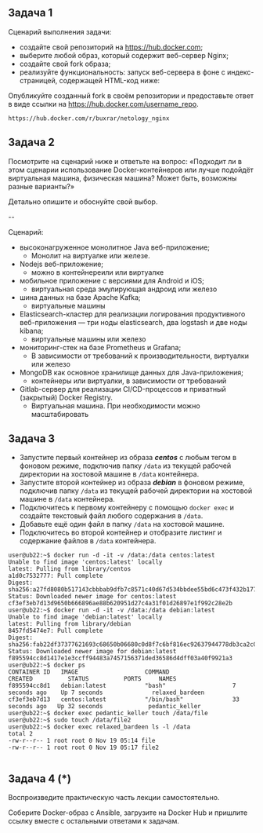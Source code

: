 ## Задача 1

Сценарий выполнения задачи:

- создайте свой репозиторий на https://hub.docker.com;
- выберите любой образ, который содержит веб-сервер Nginx;
- создайте свой fork образа;
- реализуйте функциональность:
запуск веб-сервера в фоне с индекс-страницей, содержащей HTML-код ниже:

Опубликуйте созданный fork в своём репозитории и предоставьте ответ в виде ссылки на https://hub.docker.com/username_repo.

```
https://hub.docker.com/r/buxrar/netology_nginx
```

## Задача 2

Посмотрите на сценарий ниже и ответьте на вопрос:
«Подходит ли в этом сценарии использование Docker-контейнеров или лучше подойдёт виртуальная машина, физическая машина? Может быть, возможны разные варианты?»

Детально опишите и обоснуйте свой выбор.

--

Сценарий:

- высоконагруженное монолитное Java веб-приложение;
    - Монолит на виртуалке или железе.
- Nodejs веб-приложение;
    - можно в контейнереили или виртуалке
- мобильное приложение c версиями для Android и iOS;
    - виртуальная среда эмулирующая андроид или железо
- шина данных на базе Apache Kafka;
    - виртуальные машины
- Elasticsearch-кластер для реализации логирования продуктивного веб-приложения — три ноды elasticsearch, два logstash и две ноды kibana;
    - виртуальные машины или железо
- мониторинг-стек на базе Prometheus и Grafana;
    - В зависимости от требований к производительности, виртуалки или железо
- MongoDB как основное хранилище данных для Java-приложения;
    - контейнеры или виртуалки, в зависимости от требований
- Gitlab-сервер для реализации CI/CD-процессов и приватный (закрытый) Docker Registry.
    - Виртуальная машина. При необходимости можно масштабировать
## Задача 3

- Запустите первый контейнер из образа ***centos*** c любым тегом в фоновом режиме, подключив папку ```/data``` из текущей рабочей директории на хостовой машине в ```/data``` контейнера.
- Запустите второй контейнер из образа ***debian*** в фоновом режиме, подключив папку ```/data``` из текущей рабочей директории на хостовой машине в ```/data``` контейнера.
- Подключитесь к первому контейнеру с помощью ```docker exec``` и создайте текстовый файл любого содержания в ```/data```.
- Добавьте ещё один файл в папку ```/data``` на хостовой машине.
- Подключитесь во второй контейнер и отобразите листинг и содержание файлов в ```/data``` контейнера.

```
user@ub22:~$ docker run -d -it -v /data:/data centos:latest
Unable to find image 'centos:latest' locally
latest: Pulling from library/centos
a1d0c7532777: Pull complete 
Digest: sha256:a27fd8080b517143cbbbab9dfb7c8571c40d67d534bbdee55bd6c473f432b177
Status: Downloaded newer image for centos:latest
cf3ef3eb7d13d9650b666896ae88b620951d27c4a31f01d26897e1f992c28e2b
user@ub22:~$ docker run -d -it -v /data:/data debian:latest
Unable to find image 'debian:latest' locally
latest: Pulling from library/debian
8457fd5474e7: Pull complete 
Digest: sha256:fab22df37377621693c68650b06680c0d8f7c6bf816ec92637944778db3ca2c0
Status: Downloaded newer image for debian:latest
f895594cc8d1417e1e3ccff94483a7457156371ded36586d4dff03a40f9921a3
user@ub22:~$ docker ps
CONTAINER ID   IMAGE                   COMMAND                  CREATED          STATUS          PORTS     NAMES
f895594cc8d1   debian:latest           "bash"                   7 seconds ago    Up 7 seconds              relaxed_bardeen
cf3ef3eb7d13   centos:latest           "/bin/bash"              33 seconds ago   Up 32 seconds             pedantic_keller
user@ub22:~$ docker exec pedantic_keller touch /data/file
user@ub22:~$ sudo touch /data/file2
user@ub22:~$ docker exec relaxed_bardeen ls -l /data
total 2
-rw-r--r-- 1 root root 0 Nov 19 05:14 file
-rw-r--r-- 1 root root 0 Nov 19 05:17 file2


```


## Задача 4 (*)

Воспроизведите практическую часть лекции самостоятельно.

Соберите Docker-образ с Ansible, загрузите на Docker Hub и пришлите ссылку вместе с остальными ответами к задачам.


